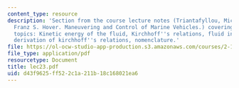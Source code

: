 ```yaml
---
content_type: resource
description: 'Section from the course lecture notes (Triantafyllou, Michael S., and
  Franz S. Hover. Maneuvering and Control of Marine Vehicles.) covering the following
  topics: Kinetic energy of the fluid, Kirchhoff''s relations, fluid inertia terms,
  derivation of kirchhoff''s relations, nomenclature.'
file: https://ol-ocw-studio-app-production.s3.amazonaws.com/courses/2-154-maneuvering-and-control-of-surface-and-underwater-vehicles-13-49-fall-2004/d43f9625ff522c1a211b18c168021ea6_lec23.pdf
file_type: application/pdf
resourcetype: Document
title: lec23.pdf
uid: d43f9625-ff52-2c1a-211b-18c168021ea6
---
```

